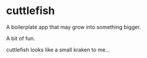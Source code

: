 # cuttlefish

A boilerplate app that may grow into something bigger.

A bit of fun.

cuttlefish looks like a small kraken to me...